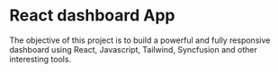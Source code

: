 # React dashboard App

The objective of this project is to build a powerful and fully responsive dashboard using React, Javascript, Tailwind, Syncfusion and other interesting tools.
